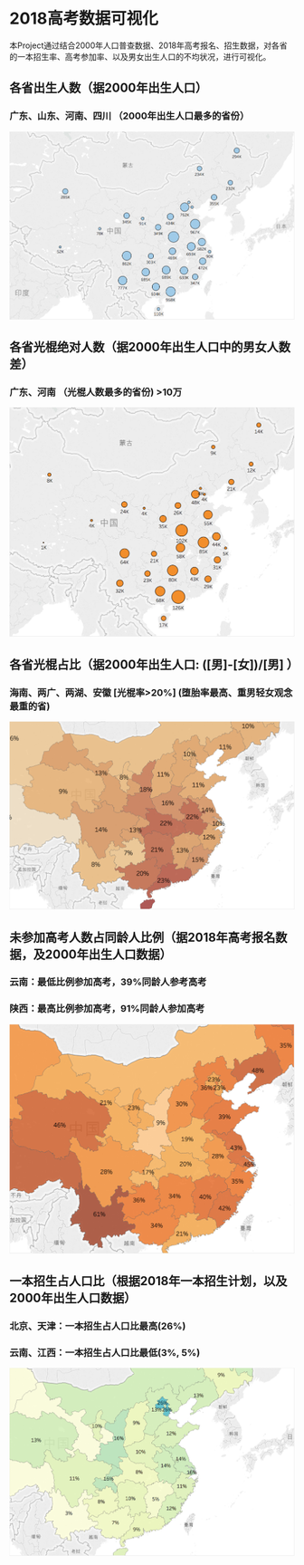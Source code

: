 # 2018高考数据可视化

本Project通过结合2000年人口普查数据、2018年高考报名、招生数据，对各省的一本招生率、高考参加率、以及男女出生人口的不均状况，进行可视化。

## 各省出生人数（据2000年出生人口）
### 广东、山东、河南、四川  （2000年出生人口最多的省份）

![](img_0.png)

## 各省光棍绝对人数（据2000年出生人口中的男女人数差）
### 广东、河南 （光棍人数最多的省份)  >10万

![](img_1.png)

## 各省光棍占比（据2000年出生人口: ([男]-[女])/[男] ）
### 海南、两广、两湖、安徽 [光棍率>20%] (堕胎率最高、重男轻女观念最重的省)

![](img_2.png)

## 未参加高考人数占同龄人比例（据2018年高考报名数据，及2000年出生人口数据）
### 云南：最低比例参加高考，39%同龄人参考高考
### 陕西：最高比例参加高考，91%同龄人参加高考

![](img_3.png)

## 一本招生占人口比（根据2018年一本招生计划，以及2000年出生人口数据）
### 北京、天津：一本招生占人口比最高(26%)
### 云南、江西：一本招生占人口比最低(3%, 5%)

![](img_4.png)
